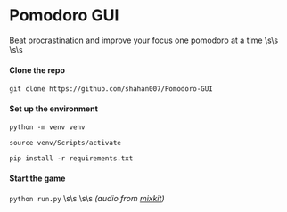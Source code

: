 # Pomodoro GUI
Beat procrastination and improve your focus one pomodoro at a time
\s\s
\s\s
#### Clone the repo
`git clone https://github.com/shahan007/Pomodoro-GUI`

#### Set up the environment
`python -m venv venv`

`source venv/Scripts/activate`

`pip install -r requirements.txt`

#### Start the game
`python run.py`
 \s\s
 \s\s
*(audio from [mixkit](https://mixkit.co/))*
